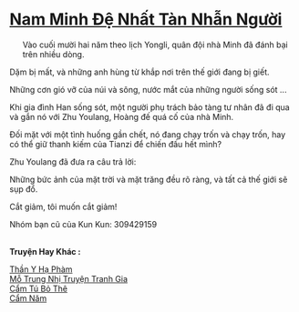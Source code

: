 <a href="https://truyentiki.com/nam-minh-de-nhat-tan-nhan-nguoi.33911/" title="Nam Minh Đệ Nhất Tàn Nhẫn Người"><h1>Nam Minh Đệ Nhất Tàn Nhẫn Người</h1></a><div style="display:table"><img align="right" style="float: left; padding: 10px;" src="https://truyentiki.com/images/story/200x260/33911.jpg" alt="">Vào cuối mười hai năm theo lịch Yongli, quân đội nhà Minh đã đánh bại trên nhiều dòng. <p></p> Dặm bị mất, và những anh hùng từ khắp nơi trên thế giới đang bị giết. <p></p> Những cơn gió vỡ của núi và sông, nước mắt của những người sống sót ... <p></p> Khi gia đình Han sống sót, một người phụ trách bảo tàng tư nhân đã đi qua và gắn nó với Zhu Youlang, Hoàng đế quá cố của nhà Minh. <p></p> Đối mặt với một tình huống gần chết, nó đang chạy trốn và chạy trốn, hay có thể giữ thanh kiếm của Tianzi để chiến đấu hết mình? <p></p> Zhu Youlang đã đưa ra câu trả lời: <p></p> Những bức ảnh của mặt trời và mặt trăng đều rõ ràng, và tất cả thế giới sẽ sụp đổ. <p></p> Cắt giảm, tôi muốn cắt giảm! <p></p> Nhóm bạn cũ của Kun Kun: 309429159</div><p><br><b>Truyện Hay Khác :</b></p><a href="https://truyentiki.com/than-y-ha-pham.33910/" alt="Thần Y Hạ Phàm">Thần Y Hạ Phàm</a><br/><a href="https://www.plurk.com/p/nuf19t" alt="Mỗ Trung Nhị Truyện Tranh Gia">Mỗ Trung Nhị Truyện Tranh Gia</a><br/><a href="https://github.com/nownovels/top500/tree/master/truyenhay/33914/" alt="Cẩm Tú Bỏ Thê">Cẩm Tú Bỏ Thê</a><br/><a href="https://www.scoop.it/topic/nownovels/p/4118750639/2020/05/30/truyen-cam-nam" alt="Cẩm Năm">Cẩm Năm</a><br/>